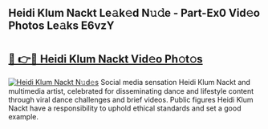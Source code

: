 ## Heidi Klum Nackt Le𝚊k𝚎d N𝚞𝚍e - Part-Ex0 Vid𝚎o Photos Le𝚊ks E6vzY

# <h2><a href="http://fb5mgpr.evod.top/?m=Heidi+Klum+Nackt">🔗 👉🔴 Heidi Klum Nackt Vid𝚎o Ph𝚘t𝚘s</a></h2>

[![Heidi Klum Nackt N𝚞d𝚎s](https://i.imgur.com/8V9OHl7.gif)](http://fb5mgpr.evod.top/?m=Heidi+Klum+Nackt)
Social media sensation Heidi Klum Nackt and multimedia artist, celebrated for disseminating dance and lifestyle content through viral dance challenges and brief videos. Public figures Heidi Klum Nackt have a responsibility to uphold ethical standards and set a good example. 
